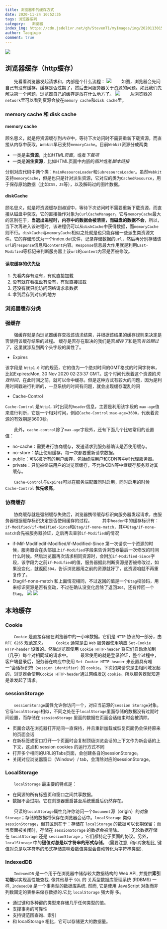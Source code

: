 ```yaml
---
title: 浏览器中的缓存方式
date: 2020-11-24 10:52:35
tags: 浏览器系列
category:   浏览器
index_img: https://cdn.jsdelivr.net/gh/StevenT1/myImages/img/20201130152153.png
author: Taoqiupo
comment: true
---
```

![](https://cdn.jsdelivr.net/gh/StevenT1/myImages/img/20201130133052.png)
## 浏览器缓存（http缓存）
&emsp;&emsp;先看看浏览器发起请求和，内部是个什么流程：
![](https://cdn.jsdelivr.net/gh/StevenT1/myImages/img/20201130152153.png)
&emsp;&emsp;如图，浏览器会先问自己有没有缓存，缓存是否过期了，然后去问服务器关于资源的问题。如此我们先解决第一个问题，浏览器自己的缓存是放在什么地方了。
![](https://cdn.jsdelivr.net/gh/StevenT1/myImages/img/20201130152429.png)
&emsp;&emsp;从浏览器的`network`里可以看到资源会放在`memory cache`和`disk cache`里。
### memory cache 和 disk cache
#### memory cache
顾名思义，就是将资源缓存到*内存*中，等待下次访问时不需要重新下载资源，而直接从内存中获取。`Webkit`早已支持`memoryCache`。目前`Webkit`资源分成两类
 + 一类是**主资源**，比如*HTML页面*，或者*下载项*
 + 一类是**派生资源**，比如HTML页面中内嵌的*图片*或者*脚本链接*

分别对应代码中两个类：`MainResourceLoader`和`SubresourceLoader`。虽然`Webkit`支持`memoryCache`，但是也只是针对派生资源，它对应的类为`CachedResource`，用于保存原始数据（比如`CSS，JS`等），以及解码过的图片数据。
#### diskCache
顾名思义，就是将资源缓存到*磁盘*中，等待下次访问时不需要重新下载资源，而直接从磁盘中获取，它的直接操作对象为`CurlCacheManager`。它与`memoryCache`最大的区别在于，**当退出进程时，内存中的数据会被清空，而磁盘的数据不会**，所以，当下次再进入该进程时，该进程仍可以从`diskCache`中获得数据，而`memoryCache`则不行。`diskCache`与`memoryCache`相似之处就是也只能存储一些派生类资源文件。它的存储形式为一个index.dat文件，记录存储数据的`url`，然后再分别存储该`url`的`response`信息和`content`内容。`Response`信息最大作用就是利用`Last-Modified`等标记来判断服务器上该`url`的`content`内容是否被修改。
#### 读取缓存的优先级
1. 先看内存有没有，有就直接加载
2. 没有就在看磁盘有没有，有就直接加载
3. 还没有就只能访问网络请求拿数据
4. 拿到后存到对应的地方

### 浏览器缓存分类
### 强缓存
&emsp;&emsp;强缓存就是向浏览器缓存查找该请求结果，并根据该结果的缓存规则来决定是否使用该缓存结果的过程。
缓存是否存在取决的我们是否*缓存了*和是否*有效期过了*，这里就涉及到两个头字段的属性了。
+ Expires

该字段是 `http1.0` 时的规范，它的值为一个绝对时间的GMT格式的时间字符串，比如Expires:Mon, 30 Nov 2020 02:23:37 GMT。这个时间代表着这个资源的*失效时间*，在此时间之前，就可以命中缓存。但是这种方式有较大的问题，因为是利用时间戳进行判断的，一旦系统的时间有问题，就会出现缓存混乱的问
+ Cache-Control

`Cache-Control` 是`http1.1`时出现的`header`信息，主要是利用该字段的 `max-age`值来进行判断，它是一个相对时间，例如`Cache-Control:max-age=3600`，代表着资源的有效期是3600秒。

&emsp;&emsp;此外，`cache-control`除了`max-age`字段外，还有下面几个比较常用的设置值：
+ no-cache：需要进行协商缓存，发送请求到服务器确认是否使用缓存。
+ no-store：禁止使用缓存，每一次都要重新请求数据。
+ public：可以被所有的用户缓存，包括终端用户和CDN等中间代理服务器。
+ private：只能被终端用户的浏览器缓存，不允许CDN等中继缓存服务器对其缓存。

&emsp;&emsp;`Cache-Control`与`Expires`可以在服务端配置同时启用，同时启用的时候 `Cache-Control` **优先级高**。

### 协商缓存
&emsp;&emsp;协商缓存就是强制缓存失效后，浏览器携带缓存标识向服务器发起请求，由服务器根据缓存标识决定是否使用缓存的过程。
&emsp;&emsp;其中`header`中的缓存标识有：`if-Modified/if-Modified-Since`和`Etag/if-none-match`，其中`Etag/if-none-match`会先被服务器验证，之后再去查验`if-Modified`的情况
+ if-Mif-Modifiedif-Modified/if-Modified-Since
第一次请求一个资源的时候，服务器会在头部加上`if-Modified`字段来告诉浏览器最后一次修改的时间什么时候。然后浏览器再次请求相同资源时，会附加`if-Modified-Since`字段，该字段为之前`if-Modified`的值，服务器据此判断资源是否被修改过，如果没变化，就返回`304`，告诉浏览器用之前的资源就好了，这资源咱就不再重复传了。
+ Etag/if-none-match
和上面情况相同，不过返回的值是一个`Etag`校验码，用来标识资源是否有变动，不过在确认没变化后除了返回`304`，还有传回一个`Etag`。
![](https://cdn.jsdelivr.net/gh/StevenT1/myImages/img/20201130155850.png)
![](https://cdn.jsdelivr.net/gh/StevenT1/myImages/img/20201130155821.png)

## 本地缓存
### Cookie
&emsp;&emsp;`Cookie` 是直接存储在浏览器中的一小串数据。它们是 `HTTP` 协议的一部分，由 `RFC 6265` 规范定义。
&emsp;&emsp;`Cookie` 通常是由 `Web` 服务器使用响应 `Set-Cookie HTTP-header` 设置的。然后浏览器使用 `Cookie HTTP-header` 将它们自动添加到（几乎）每个对相同域的请求中。
&emsp;&emsp;最常使用的就是登录验证，整个过程中，客户端登录后，服务器在响应中使用 `Set-Cookie HTTP-header` 来设置具有唯一“会话标识符`（session identifier）`的 `cookie`。下次如果请求是由相同域发起的，浏览器会使用`Cookie HTTP-header`通过网络发送 `cookie`。所以服务器就知道是谁发起了请求。
### sessionStorage
&emsp;&emsp;`sessionStorage`属性允许你访问一个，对应当前源的`session Storage`对象。它与`localStorage`相似，不同之处在于`localStorage`里面存储的数据没有过期时间设置，而存储在 `sessionStorage` 里面的数据在页面会话结束时会被清除。
+ 页面会话在浏览器打开期间一直保持，并且重新加载或恢复页面仍会保持原来的页面会话
+ 在新标签或窗口打开一个页面时会复制顶级浏览会话的上下文作为新会话的上下文，这点和 session cookies 的运行方式不同
+ 打开多个相同的URL的Tabs页面，会创建各自的sessionStorage。
+ 关闭对应浏览器窗口（Window）/ tab，会清除对应的sessionStorage。
 
### LocalStorage
&emsp;&emsp;`localStorage` 最主要的特点是：
+ 在同源的所有标签页和窗口之间共享数据。
+ 数据不会过期。它在浏览器重启甚至系统重启后仍然存在。

&emsp;&emsp;只读的`localStorage`属性允许你访问一个`Document`源（origin）的对象 `Storage`；存储的数据将保存在浏览器会话中。`localStorage` 类似 `sessionStorage`，但其区别在于：存储在 `localStorage` 的数据可以长期保留；而当页面被关闭时，存储在 `sessionStorage` 的数据会被清除。
&emsp;&emsp;无论数据存储在 `localStorage` 还是 `sessionStorage` ，它们都特定于页面的协议。另外，`localStorage` 中的**键值对总是以字符串的形式存储**。 (需要注意, 和js对象相比, 键值对总是以字符串的形式存储意味着数值类型会自动转化为字符串类型).

### IndexedDB
&emsp;&emsp;`IndexedDB` 是一个用于在浏览器中储存较大数据结构的 Web API, 并提供**索引功能**以实现高性能查找. 像其他基于 `SQL` 的 关系型数据库管理系统 (RDBMS) 一样, `IndexedDB` 是一个事务型的数据库系统. 然而, 它是使用 JavaScript 对象而非列数固定的表格来储存数据的.它比 `localStorage` 强大得
多。
+ 通过键和多种键的类型来存储几乎任何类型的值。
+ 支撑事务的可靠性
+ 支持键范围查询、索引
+ 和 localStorage 相比，它可以存储更大的数据量。